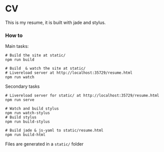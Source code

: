 
CV
==

This is my resume, it is built with jade and stylus.

### How to

Main tasks:
```
# Build the site at static/
npm run build

# Build  & watch the site at static/
# Livereload server at http://localhost:35729/resume.html
npm run watch
```

Secondary tasks
```
# Livereload server for static/ at http://localhost:35729/resume.html
npm run serve

# Watch and build stylus
npm run watch-stylus
# Build stylus
npm run build-stylus

# Build jade & js-yaml to static/resume.html
npm run build-html
```

Files are generated in a `static/` folder

